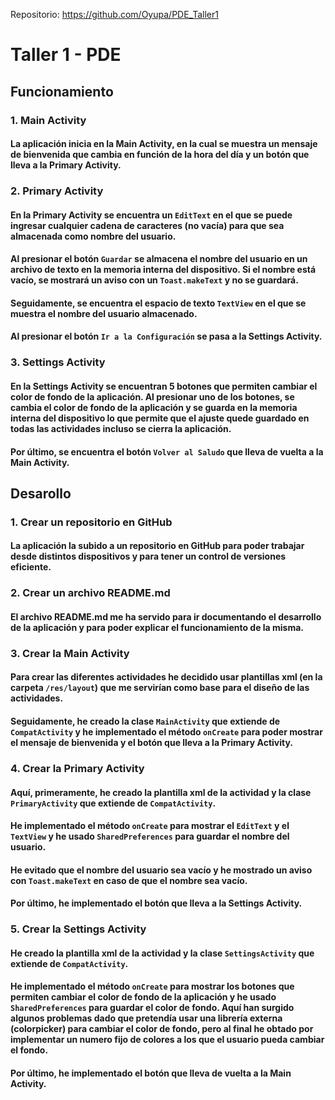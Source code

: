 Repositorio: https://github.com/Oyupa/PDE_Taller1

# Taller 1 - PDE

## Funcionamiento

### 1. Main Activity
#### La aplicación inicia en la Main Activity, en la cual se muestra un mensaje de bienvenida que cambia en función de la hora del día y un botón que lleva a la Primary Activity.

### 2. Primary Activity
#### En la Primary Activity se encuentra un `EditText` en el que se puede ingresar cualquier cadena de caracteres (no vacía) para que sea almacenada como nombre del usuario.
#### Al presionar el botón `Guardar` se almacena el nombre del usuario en un archivo de texto en la memoria interna del dispositivo. Si el nombre está vacío, se mostrará un aviso con un `Toast.makeText` y no se guardará.
#### Seguidamente, se encuentra el espacio de texto `TextView` en el que se muestra el nombre del usuario almacenado.
#### Al presionar el botón `Ir a la Configuración` se pasa a la Settings Activity.

### 3. Settings Activity
#### En la Settings Activity se encuentran 5 botones que permiten cambiar el color de fondo de la aplicación. Al presionar uno de los botones, se cambia el color de fondo de la aplicación y se guarda en la memoria interna del dispositivo lo que permite que el ajuste quede guardado en todas las actividades incluso se cierra la aplicación.
#### Por último, se encuentra el botón `Volver al Saludo` que lleva de vuelta a la Main Activity.


## Desarollo

### 1. Crear un repositorio en GitHub
#### La aplicación la subido a un repositorio en GitHub para poder trabajar desde distintos dispositivos y para tener un control de versiones eficiente.

### 2. Crear un archivo README.md
#### El archivo README.md me ha servido para ir documentando el desarrollo de la aplicación y para poder explicar el funcionamiento de la misma.

### 3. Crear la Main Activity
#### Para crear las diferentes actividades he decidido usar plantillas xml (en la carpeta `/res/layout`) que me servirían como base para el diseño de las actividades.
#### Seguidamente, he creado la clase `MainActivity` que extiende de `CompatActivity` y he implementado el método `onCreate` para poder mostrar el mensaje de bienvenida y el botón que lleva a la Primary Activity.

### 4. Crear la Primary Activity
#### Aquí, primeramente, he creado la plantilla xml de la actividad y la clase `PrimaryActivity` que extiende de `CompatActivity`.
#### He implementado el método `onCreate` para mostrar el `EditText` y el `TextView` y he usado `SharedPreferences` para guardar el nombre del usuario.
#### He evitado que el nombre del usuario sea vacío y he mostrado un aviso con `Toast.makeText` en caso de que el nombre sea vacío.
#### Por último, he implementado el botón que lleva a la Settings Activity.

### 5. Crear la Settings Activity
#### He creado la plantilla xml de la actividad y la clase `SettingsActivity` que extiende de `CompatActivity`.
#### He implementado el método `onCreate` para mostrar los botones que permiten cambiar el color de fondo de la aplicación y he usado `SharedPreferences` para guardar el color de fondo. Aquí han surgido algunos problemas dado que pretendía usar una librería externa (colorpicker) para cambiar el color de fondo, pero al final he obtado por implementar un numero fijo de colores a los que el usuario pueda cambiar el fondo.
#### Por último, he implementado el botón que lleva de vuelta a la Main Activity.